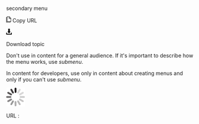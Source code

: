 # 

secondary menu

![Copy URL](media/secondary-menu/Copy.png)
Copy URL

![Download](media/secondary-menu/Download.png)

Download topic

Don't use in content for a general audience. If it's important to describe how the menu works, use *submenu*.

In content for developers, use only in content about creating menus and only if you can't use *submenu*. 

![In progress](media/secondary-menu/activity-large.gif)

URL :
